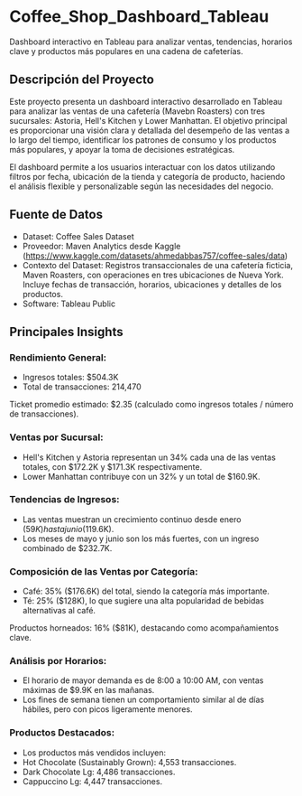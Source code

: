 # Coffee_Shop_Dashboard_Tableau
Dashboard interactivo en Tableau para analizar ventas, tendencias, horarios clave y productos más populares en una cadena de cafeterías.


## Descripción del Proyecto
Este proyecto presenta un dashboard interactivo desarrollado en Tableau para analizar las ventas de una cafetería (Mavebn Roasters) con tres sucursales: Astoria, Hell's Kitchen y Lower Manhattan. El objetivo principal es proporcionar una visión clara y detallada del desempeño de las ventas a lo largo del tiempo, identificar los patrones de consumo y los productos más populares, y apoyar la toma de decisiones estratégicas.

El dashboard permite a los usuarios interactuar con los datos utilizando filtros por fecha, ubicación de la tienda y categoría de producto, haciendo el análisis flexible y personalizable según las necesidades del negocio.

## Fuente de Datos
- Dataset: Coffee Sales Dataset
- Proveedor: Maven Analytics desde Kaggle (https://www.kaggle.com/datasets/ahmedabbas757/coffee-sales/data)
- Contexto del Dataset: Registros transaccionales de una cafetería ficticia, Maven Roasters, con operaciones en tres ubicaciones de Nueva York. Incluye fechas de transacción, horarios, ubicaciones y detalles de los productos.
- Software: Tableau Public

## Principales Insights
### Rendimiento General:
- Ingresos totales: $504.3K
- Total de transacciones: 214,470

Ticket promedio estimado: $2.35 (calculado como ingresos totales / número de transacciones).

### Ventas por Sucursal:
- Hell's Kitchen y Astoria representan un 34% cada una de las ventas totales, con $172.2K y $171.3K respectivamente.
- Lower Manhattan contribuye con un 32% y un total de $160.9K.

### Tendencias de Ingresos:
- Las ventas muestran un crecimiento continuo desde enero ($59K) hasta junio ($119.6K).
- Los meses de mayo y junio son los más fuertes, con un ingreso combinado de $232.7K.

### Composición de las Ventas por Categoría:
- Café: 35% ($176.6K) del total, siendo la categoría más importante.
- Té: 25% ($128K), lo que sugiere una alta popularidad de bebidas alternativas al café.

Productos horneados: 16% ($81K), destacando como acompañamientos clave.

### Análisis por Horarios:
- El horario de mayor demanda es de 8:00 a 10:00 AM, con ventas máximas de $9.9K en las mañanas.
- Los fines de semana tienen un comportamiento similar al de días hábiles, pero con picos ligeramente menores.

### Productos Destacados:
- Los productos más vendidos incluyen:
- Hot Chocolate (Sustainably Grown): 4,553 transacciones.
- Dark Chocolate Lg: 4,486 transacciones.
- Cappuccino Lg: 4,447 transacciones.
